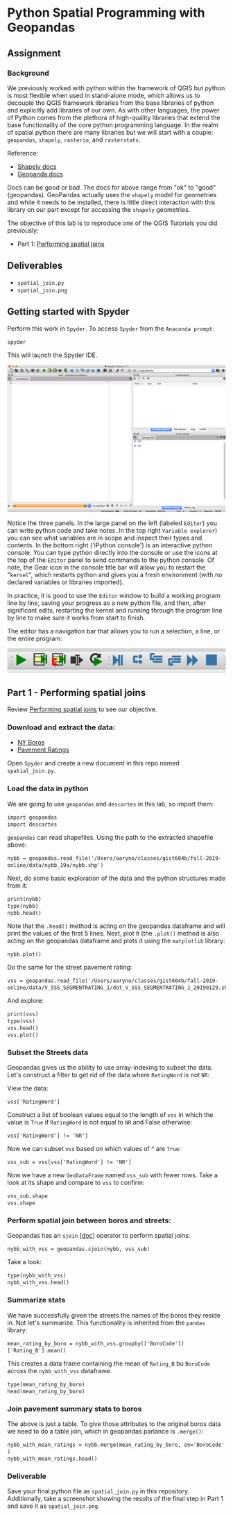 # Python Spatial Programming with Geopandas
## Assignment

### Background
We previously worked with python within the framework of QGIS but python is most flexible when used in stand-alone mode, which allows us to decouple the QGIS framework libraries from the base libraries of python and explicitly add libraries of our own. As with other languages, the power of Python comes from the plethora of high-quality libraries that extend the base functionality of the core python programming language. In the realm of spatial python there are many libraries but we will start with a couple: `geopandas`, `shapely`, `rasterio`, and `rasterstats`.

Reference:
- [Shapely docs](https://shapely.readthedocs.io/en/stable/manual.html)
- [Geopanda docs](http://geopandas.org/)

Docs can be good or bad. The docs for above range from "ok" to "good" (geopandas).
GeoPandas actually uses the `shapely` model for geometries and while it needs to be installed, there is little direct
interaction with this library on our part except for accessing the `shapely` geometries.

The objective of this lab is to reproduce one of the QGIS Tutorials you did previously:
- Part 1: [Performing spatial joins](http://www.qgistutorials.com/en/docs/3/performing_spatial_joins.html)

## Deliverables
- `spatial_join.py`
- `spatial_join.png`

## Getting started with Spyder
Perform this work in `Spyder`. To access `Spyder` from the `Anaconda prompt`:
```
spyder
```
This will launch the Spyder IDE. 
 
 ![Spyder IDE](spyder-splash.png)
 
Notice the three panels. In the large panel on the left (labeled `Editor`) you can write python code and take notes. In the 
top right `Variable explorer`) you can see what variables are in scope and inspect their types and contents. In the bottom 
right ('iPython console') is an interactive python console. You can type python directly into the console or use the icons 
at the top of the `Editor` panel to send commands to the python console. Of note, the Gear icon in the console title bar
will allow you to restart the "`kernel`", which restarts python and gives you a fresh environment (with no declared 
variables or libraries imported).

In practice, it is good to use the `Editor` window to build a working program line by line, saving your progress as a new
python file, and then, after significant edits, restarting the kernel and running through the program line by line to make 
sure it works from start to finish.

The editor has a navigation bar that allows you to run a selection, a line, or the entire program:

![Spyder IDE](spyder-editor-navbar.png)

## Part 1 - Performing spatial joins
Review [Performing spatial joins](http://www.qgistutorials.com/en/docs/3/performing_spatial_joins.html) to see our objective. 

### Download and extract the data:

- [NY Boros](http://www.qgistutorials.com/downloads/nybb_19a.zip)
- [Pavement Ratings](http://www.qgistutorials.com/downloads/V_SSS_SEGMENTRATING_1.zip)

Open `Spyder` and create a new document in this repo named `spatial_join.py`.

### Load the data in python
We are going to use `geopandas` and `descartes` in this lab, so import them:
```
import geopandas
import descartes
```
`geopandas` can read shapefiles. Using the path to the extracted shapefile above:
```
nybb = geopandas.read_file('/Users/aaryno/classes/gist604b/fall-2019-online/data/nybb_19a/nybb.shp')
```
Next, do some basic exploration of the data and the python structures made from it:
```
print(nybb)
type(nybb)
nybb.head()
```
Note that the `.head()` method is acting _on_ the geopandas dataframe and will print the values of the first 5 lines. Next, plot it (the `.plot()` method is also acting on the geopandas dataframe and plots it using the `matplotlib` library:
```
nybb.plot()
```
Do the same for the street pavement rating:
```
vss = geopandas.read_file('/Users/aaryno/classes/gist604b/fall-2019-online/data/V_SSS_SEGMENTRATING_1/dot_V_SSS_SEGMENTRATING_1_20190129.shp')
```
And explore:
```
print(vss)
type(vss)
vss.head()
vss.plot()
```

### Subset the Streets data
Geopandas gives us the ability to use array-indexing to subset the data. Let's construct a filter to get rid of the data where `RatingWord` is not `NR`:

View the data:
```
vss['RatingWord']
```
Construct a list of boolean values equal to the length of `vss` in which the value is `True` if `RatingWord` is not equal to `NR` and False otherwise:
```
vss['RatingWord'] != 'NR']
```
Now we can subset `vss` based on which values of ^ are `True`:
```
vss_sub = vss[vss['RatingWord'] != 'NR']
```
Now we have a new `GeoDataFrame` named `vss_sub` with fewer rows. Take a look at its shape and compare to `vss` to confirm:
```
vss_sub.shape
vss.shape
```
### Perform spatial join between boros and streets:
Geopandas has an `sjoin` [[doc](http://geopandas.org/reference/geopandas.sjoin.html)] operator to perform spatial joins:
```
nybb_with_vss = geopandas.sjoin(nybb, vss_sub)
```
Take a look:
```
type(nybb_with_vss)
nybb_with_vss.head()
```

### Summarize stats
We have successfully given the streets the names of the boros they reside in. Not let's summarize. This functionality is
inherited from the `pandas` library:

```
mean_rating_by_boro = nybb_with_vss.groupby(['BoroCode'])['Rating_B'].mean()
```

This creates a data frame containing the mean of `Rating_B` bu `BoroCode` across the `nybb_with_vss` dataframe.
```
type(mean_rating_by_boro)
head(mean_rating_by_boro)
```

### Join pavement summary stats to boros
The above is just a table. To give those attributes to the original boros data we need to do a table join, which in 
geopandas parlance is `.merge()`:
```
nybb_with_mean_ratings = nybb.merge(mean_rating_by_boro, on='BoroCode' )
nybb_with_mean_ratings.head()
```

### Deliverable
Save your final python file as `spatial_join.py` in this repository. Additionally, take a screenshot showing the results
of the final step in Part 1 and save it as `spatial_join.png`.
